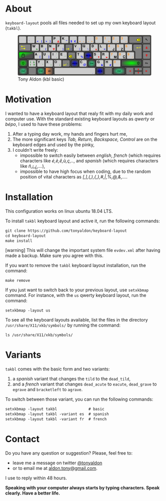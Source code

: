 # About

`keyboard-layout` pools all files needed to set up my own keyboard
layout (`takbl`).

<p align="center">
	<figure>
	<img src="takbl-basic.svg" alt="Tony Aldon basic keyboard layout " title="Tony Aldon (kbl basic)">
	<figcaption>Tony Aldon (kbl basic)</figcaption>
	</figure>
<p/>

# Motivation 
I wanted to have a keyboard layout that realy fit with my daily work and computer use. 
With the standard existing keyboard layouts as *qwerty* or *bépo*, I used to have these problems:

1. After a typing day work, my hands and fingers hurt me,
2. The more significant keys *Tab, Return, Backspace, Control* are on
   the keyboard edges and used by the pinky,
3. I couldn't write freely:
   * impossible to switch easily between *english*, *french* (which requires characters like *é,è,ê,ù,ç,..*, and *spanish* (which requires characters like *ñ,¡,¿,...*),
   * impossible to have high focus when coding, due to the random position of vital characters as *[,],(,),{,},#,|,%,@,&,...*.

# Installation

This configuration works on linux ubuntu 18.04 LTS.

To install `takbl` keyboard layout and active it, run the following commands: 

	git clone https://github.com/tonyaldon/keyboard-layout
	cd keyboard-layout
	make install

[warning] This will change the important system file `evdev.xml` 
after having made a backup. Make sure you agree with this.

If you want to remove the `takbl` keyboard layout installation, run the command:

	make remove

If you just want to switch back to your previous layout, use `setxkbmap` command. For
instance, with the `us` qwerty keyboard layout, run the command:

	setxkbmap -layout us

To see all the keyboard layouts available, list the files in the directory
`/usr/share/X11/xkb/symbols/` by running the command:

	ls /usr/share/X11/xkb/symbols/

# Variants

`takbl` comes with the basic form and two variants:
1. a *spanish* variant that changes the `tild` to the `dead_tild`,
2. and a *french* variant that changes `dead_acute` to `eacute`,
   `dead_grave` to `egrave` and `bracketleft` to `agrave`.

To switch between those variant, you can run the following commands:

	setxkbmap -layout takbl              # basic
	setxkbmap -layout takbl -variant es  # spanish
	setxkbmap -layout takbl -variant fr  # french

# Contact

Do you have any question or suggestion? Please, feel free to:
* leave me a message on twitter <a
href="http://www.twitter.com/tonyaldon">@tonyaldon</a> 
* or to email me at aldon.tony@gmail.com. 

I use to reply within 48 hours.

**Speaking with your computer always starts by typing
characters. Speak clearly. Have a better life.**
